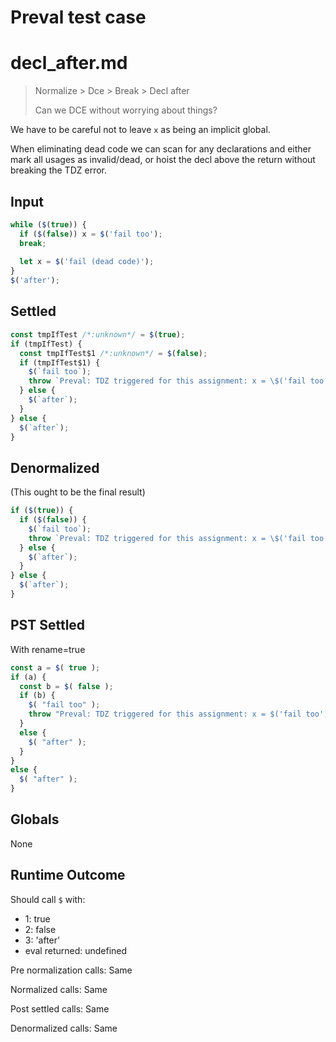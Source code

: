 # Preval test case

# decl_after.md

> Normalize > Dce > Break > Decl after
>
> Can we DCE without worrying about things?

We have to be careful not to leave `x` as being an implicit global.

When eliminating dead code we can scan for any declarations and either mark all usages as invalid/dead, or hoist the decl above the return without breaking the TDZ error.

## Input

`````js filename=intro
while ($(true)) {
  if ($(false)) x = $('fail too');
  break;
  
  let x = $('fail (dead code)');
}
$('after');
`````


## Settled


`````js filename=intro
const tmpIfTest /*:unknown*/ = $(true);
if (tmpIfTest) {
  const tmpIfTest$1 /*:unknown*/ = $(false);
  if (tmpIfTest$1) {
    $(`fail too`);
    throw `Preval: TDZ triggered for this assignment: x = \$('fail too')`;
  } else {
    $(`after`);
  }
} else {
  $(`after`);
}
`````


## Denormalized
(This ought to be the final result)

`````js filename=intro
if ($(true)) {
  if ($(false)) {
    $(`fail too`);
    throw `Preval: TDZ triggered for this assignment: x = \$('fail too')`;
  } else {
    $(`after`);
  }
} else {
  $(`after`);
}
`````


## PST Settled
With rename=true

`````js filename=intro
const a = $( true );
if (a) {
  const b = $( false );
  if (b) {
    $( "fail too" );
    throw "Preval: TDZ triggered for this assignment: x = $('fail too')";
  }
  else {
    $( "after" );
  }
}
else {
  $( "after" );
}
`````


## Globals


None


## Runtime Outcome


Should call `$` with:
 - 1: true
 - 2: false
 - 3: 'after'
 - eval returned: undefined

Pre normalization calls: Same

Normalized calls: Same

Post settled calls: Same

Denormalized calls: Same
